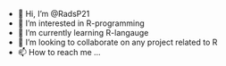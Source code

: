 - 👋 Hi, I’m @RadsP21
- 👀 I’m interested in R-programming
- 🌱 I’m currently learning R-langauge
- 💞️ I’m looking to collaborate on any project related to R
- 📫 How to reach me ...

<!---
RadsP21/RadsP21 is a ✨ special ✨ repository because its `README.md` (this file) appears on your GitHub profile.
You can click the Preview link to take a look at your changes.
--->
